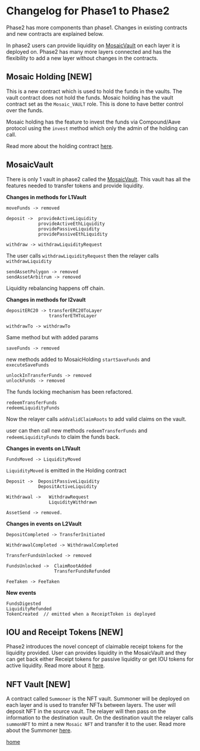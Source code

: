 # Changelog for Phase1 to Phase2

Phase2 has more components than phase1. Changes in existing contracts and new contracts are explained below.

In phase2 users can provide liquidity on [MosaicVault](/docs/MosaicVault.md) on each layer it is deployed on. Phase2 has many more layers connected and has the flexibility to add a new layer without changes in the contracts.

## Mosaic Holding [NEW]

This is a new contract which is used to hold the funds in the vaults. The vault contract does not hold the funds. Mosaic holding has the vault contract set as the `Mosaic_VAULT` role. This is done to have better control over the funds.

Mosaic holding has the feature to invest the funds via Compound/Aave protocol using the `invest` method which only the admin of the holding can call.

Read more about the holding contract [here](/docs/MosaicHolding.md).

## MosaicVault

There is only 1 vault in phase2 called the [MosaicVault](/docs/MosaicVault.md). This vault has all the features needed to transfer tokens and provide liquidity.

**Changes in methods for L1Vault**

```
moveFunds -> removed
```

```
deposit ->  provideActiveLiquidity
            provideActiveEthLiquidity
            providePassiveLiquidity
            providePassiveEthLiquidity
```

```
withdraw -> withdrawLiquidityRequest
```

The user calls `withdrawLiquidityRequest` then the relayer calls `withdrawLiquidity`

```
sendAssetPolygon -> removed
sendAssetArbitrum -> removed
```

Liquidity rebalancing happens off chain.

**Changes in methods for l2vault**

```
depositERC20 -> transferERC20ToLayer
                transferETHToLayer
```

```
withdrawTo -> withdrawTo
```

Same method but with added params

```
saveFunds -> removed
```

new methods added to MosaicHolding `startSaveFunds` and `executeSaveFunds`

```
unlockInTransferFunds -> removed
unlockFunds -> removed
```

The funds locking mechanism has been refactored.

```
redeemTransferFunds
redeemLiquidityFunds
```

Now the relayer calls `addValidClaimRoots` to add valid claims on the vault.

user can then call new methods `redeemTransferFunds` and `redeemLiquidityFunds` to claim the funds back.

**Changes in events on L1Vault**

```
FundsMoved -> LiquidityMoved
```

`LiquidityMoved` is emitted in the Holding contract

```
Deposit ->  DepositPassiveLiquidity
            DepositActiveLiquidity
```

```
Withdrawal ->   WithdrawRequest
                LiquidityWithdrawn
```

```
AssetSend -> removed.
```

**Changes in events on L2Vault**

```
DepositCompleted -> TransferInitiated
```

```
WithdrawalCompleted -> WithdrawalCompleted
```

```
TransferFundsUnlocked -> removed
```

```
FundsUnlocked ->  ClaimRootAdded
                  TransferFundsRefunded
```

```
FeeTaken -> FeeTaken
```

**New events**

```
FundsDigested
LiquidityRefunded
TokenCreated  // emitted when a ReceiptToken is deployed
```

## IOU and Receipt Tokens [NEW]

Phase2 introduces the novel concept of claimable receipt tokens for the liquidity provided. User can provides liquidity in the MosaicVault and they can get back either
Receipt tokens for passive liquidity or get IOU tokens for active liquidity. Read more about it [here](/docs/tokens.md).

## NFT Vault [NEW]

A contract called `Summoner` is the NFT vault. Summoner will be deployed on each layer and is used to transfer NFTs between layers. The user will deposit NFT in the source vault. The relayer will then pass on the information to the destination vault. On the destination vault the relayer calls `summonNFT` to mint a new `Mosaic NFT` and transfer it to the user. Read more about the Summoner [here](/docs/nfts.md).

[home](/readme.md)
